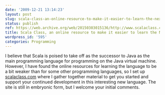 ```yaml
---
date: '2009-12-21 13:14:23'
layout: post
slug: scala-class-an-online-resource-to-make-it-easier-to-learn-the-next-big-language
status: publish
ref: https://web.archive.org/web/20150303015136/http://www.scalaclass.com/
title: Scala Class, an online resource to make it easier to learn the Next Big Language
wordpress_id: '595'
categories: Programming
---
```


I believe that Scala is poised to take off as the successor to Java as the main programming language for programming on the Java virtual machine. However, I have found the online resources for learning the language to be a bit weaker than for some other programming languages, so I set up [scalaclass.com](https://web.archive.org/web/20150303015136/http://www.scalaclass.com/) where I gather together material to get you started and support your continued development in this interesting new language. The site is still in embryonic form, but I welcome your initial comments.
